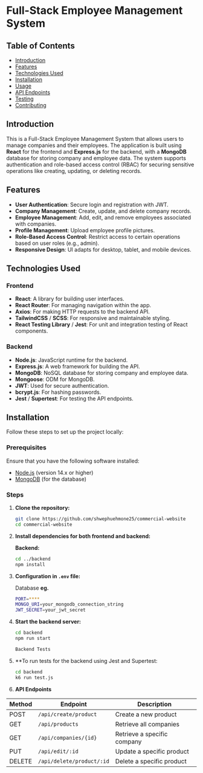 # Full-Stack Employee Management System

## Table of Contents
- [Introduction](#introduction)
- [Features](#features)
- [Technologies Used](#technologies-used)
- [Installation](#installation)
- [Usage](#usage)
- [API Endpoints](#api-endpoints)
- [Testing](#testing)
- [Contributing](#contributing)

## Introduction

This is a Full-Stack Employee Management System that allows users to manage companies and their employees. The application is built using **React** for the frontend and **Express.js** for the backend, with a **MongoDB** database for storing company and employee data. The system supports authentication and role-based access control (RBAC) for securing sensitive operations like creating, updating, or deleting records.

## Features

- **User Authentication**: Secure login and registration with JWT.
- **Company Management**: Create, update, and delete company records.
- **Employee Management**: Add, edit, and remove employees associated with companies.
- **Profile Management**: Upload employee profile pictures.
- **Role-Based Access Control**: Restrict access to certain operations based on user roles (e.g., admin).
- **Responsive Design**: UI adapts for desktop, tablet, and mobile devices.

## Technologies Used

### Frontend
- **React**: A library for building user interfaces.
- **React Router**: For managing navigation within the app.
- **Axios**: For making HTTP requests to the backend API.
- **TailwindCSS** / **SCSS**: For responsive and maintainable styling.
- **React Testing Library** / **Jest**: For unit and integration testing of React components.

### Backend
- **Node.js**: JavaScript runtime for the backend.
- **Express.js**: A web framework for building the API.
- **MongoDB**: NoSQL database for storing company and employee data.
- **Mongoose**: ODM for MongoDB.
- **JWT**: Used for secure authentication.
- **bcrypt.js**: For hashing passwords.
- **Jest** / **Supertest**: For testing the API endpoints.

## Installation

Follow these steps to set up the project locally:

### Prerequisites
Ensure that you have the following software installed:
- [Node.js](https://nodejs.org/en/) (version 14.x or higher)
- [MongoDB](https://www.mongodb.com/) (for the database)

### Steps

1. **Clone the repository:**
   ```bash
   git clone https://github.com/shwephuehmone25/commercial-website
   cd commercial-website
2. **Install dependencies for both frontend and backend:**

    **Backend:**
    ```bash
    cd ../backend
    npm install
3. **Configuration in `.env` file:**

    Database **eg.**
    ```bash
    PORT=****
    MONGO_URI=your_mongodb_connection_string
    JWT_SECRET=your_jwt_secret
3. **Start the backend server:**

    ```bash
    cd backend
    npm run start

    Backend Tests
4. **To run tests for the backend using Jest and Supertest:

    ```bash
    cd backend
    k6 run test.js

5. **API Endpoints**

| Method | Endpoint               | Description                       |
|--------|------------------------|-----------------------------------|
| POST   | `/api/create/product`       | Create a new product              |
| GET    | `/api/products`       | Retrieve all companies            |
| GET    | `/api/companies/{id}`  | Retrieve a specific company       |
| PUT    | `/api/edit/:id`  | Update a specific product        |
| DELETE | `/api/delete/product/:id`  | Delete a specific product        |
